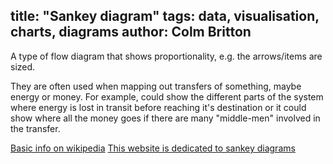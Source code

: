 title: "Sankey diagram"
tags: data, visualisation, charts, diagrams
author: Colm Britton
--------------------

A type of flow diagram that shows proportionality, e.g. the arrows/items are sized.

They are often used when mapping out transfers of something, maybe energy or money. For example, could show the different parts of the system where energy is lost in transit before reaching it's destination or it could show where all the money goes if there are many "middle-men" involved in the transfer.

[Basic info on wikipedia](https://en.wikipedia.org/wiki/Sankey_diagram)
[This website is dedicated to sankey diagrams](http://www.sankey-diagrams.com/new-york-zero-waste-scenario-2030/)

